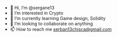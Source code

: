 - 👋 Hi, I’m @sergane13
- 👀 I’m interested in Crypto
- 🌱 I’m currently learning Game design, Solidity
- 💞️ I’m looking to collaborate on anything
- 📫 How to reach me serban13chisca@gmail.com

<!---
sergane13/sergane13 is a ✨ special ✨ repository because its `README.md` (this file) appears on your GitHub profile.
You can click the Preview link to take a look at your changes.
--->
